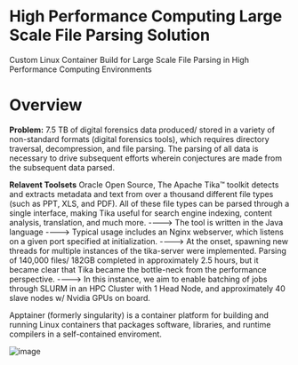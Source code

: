 # High Performance Computing Large Scale File Parsing Solution
Custom Linux Container Build for Large Scale File Parsing in High Performance Computing Environments

# Overview
**Problem:** 7.5 TB of digital forensics data produced/ stored in a variety of non-standard formats (digital forensics tools), which requires directory traversal, decompression, and file parsing. The parsing of all data is necessary to drive subsequent efforts wherein conjectures are made from the subsequent data parsed. 

**Relavent Toolsets** Oracle Open Source, The Apache Tika™ toolkit detects and extracts metadata and text from over a thousand different file types (such as PPT, XLS, and PDF). All of these file types can be parsed through a single interface, making Tika useful for search engine indexing, content analysis, translation, and much more. 
----> The tool is written in the Java language
----> Typical usage includes an Nginx webserver, which listens on a given port specified at initialization.
----> At the onset, spawning new threads for multiple instances of the tika-server were implemented. Parsing of 140,000 files/ 182GB completed in approximately 2.5 hours, but it became clear that Tika became the bottle-neck from the performance perspective.
----> In this instance, we aim to enable batching of jobs through SLURM in an HPC Cluster with 1 Head Node, and approximately 40 slave nodes w/ Nvidia GPUs on board. 

Apptainer (formerly singularity) is a container platform for building and running Linux containers that packages software, libraries, and runtime compilers in a self-contained enviroment.

![image](https://github.com/alexander-labarge/hpc-tika-build/assets/103531175/945a382c-3488-4c65-a743-44f0a704c7a5)
